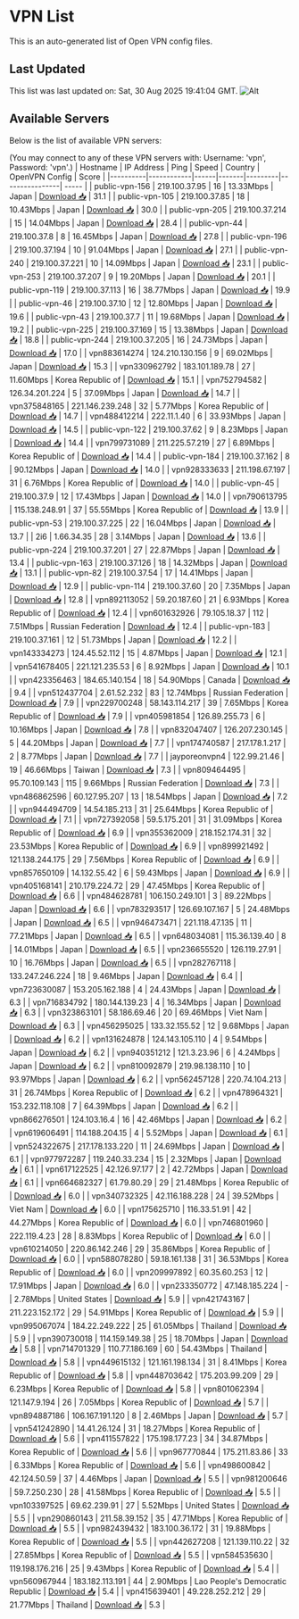 # VPN List

This is an auto-generated list of Open VPN config files.

## Last Updated

This list was last updated on: Sat, 30 Aug 2025 19:41:04 GMT.
![Alt](https://repobeats.axiom.co/api/embed/186b98318ef1479477931607c1ad7d823f12451f.svg "Repobeats analytics image")

## Available Servers

Below is the list of available VPN servers:

(You may connect to any of these VPN servers with: Username: 'vpn', Password: 'vpn'.)
| Hostname | IP Address | Ping | Speed | Country | OpenVPN Config | Score |
|----------|------------|------|-------|---------|----------------| ----- |
| public-vpn-156 | 219.100.37.95 | 16 | 13.33Mbps | Japan | [Download 📥](./configs/server_0_JP.ovpn) | 31.1 |
| public-vpn-105 | 219.100.37.85 | 18 | 10.43Mbps | Japan | [Download 📥](./configs/server_1_JP.ovpn) | 30.0 |
| public-vpn-205 | 219.100.37.214 | 15 | 14.04Mbps | Japan | [Download 📥](./configs/server_2_JP.ovpn) | 28.4 |
| public-vpn-44 | 219.100.37.8 | 8 | 16.45Mbps | Japan | [Download 📥](./configs/server_3_JP.ovpn) | 27.8 |
| public-vpn-196 | 219.100.37.194 | 10 | 91.04Mbps | Japan | [Download 📥](./configs/server_4_JP.ovpn) | 27.1 |
| public-vpn-240 | 219.100.37.221 | 10 | 14.09Mbps | Japan | [Download 📥](./configs/server_5_JP.ovpn) | 23.1 |
| public-vpn-253 | 219.100.37.207 | 9 | 19.20Mbps | Japan | [Download 📥](./configs/server_6_JP.ovpn) | 20.1 |
| public-vpn-119 | 219.100.37.113 | 16 | 38.77Mbps | Japan | [Download 📥](./configs/server_7_JP.ovpn) | 19.9 |
| public-vpn-46 | 219.100.37.10 | 12 | 12.80Mbps | Japan | [Download 📥](./configs/server_8_JP.ovpn) | 19.6 |
| public-vpn-43 | 219.100.37.7 | 11 | 19.68Mbps | Japan | [Download 📥](./configs/server_9_JP.ovpn) | 19.2 |
| public-vpn-225 | 219.100.37.169 | 15 | 13.38Mbps | Japan | [Download 📥](./configs/server_10_JP.ovpn) | 18.8 |
| public-vpn-244 | 219.100.37.205 | 16 | 24.73Mbps | Japan | [Download 📥](./configs/server_11_JP.ovpn) | 17.0 |
| vpn883614274 | 124.210.130.156 | 9 | 69.02Mbps | Japan | [Download 📥](./configs/server_12_JP.ovpn) | 15.3 |
| vpn330962792 | 183.101.189.78 | 27 | 11.60Mbps | Korea Republic of | [Download 📥](./configs/server_13_KR.ovpn) | 15.1 |
| vpn752794582 | 126.34.201.224 | 5 | 37.09Mbps | Japan | [Download 📥](./configs/server_14_JP.ovpn) | 14.7 |
| vpn375848165 | 221.146.239.248 | 32 | 5.77Mbps | Korea Republic of | [Download 📥](./configs/server_15_KR.ovpn) | 14.7 |
| vpn488412214 | 222.11.1.40 | 6 | 33.93Mbps | Japan | [Download 📥](./configs/server_16_JP.ovpn) | 14.5 |
| public-vpn-122 | 219.100.37.62 | 9 | 8.23Mbps | Japan | [Download 📥](./configs/server_17_JP.ovpn) | 14.4 |
| vpn799731089 | 211.225.57.219 | 27 | 6.89Mbps | Korea Republic of | [Download 📥](./configs/server_18_KR.ovpn) | 14.4 |
| public-vpn-184 | 219.100.37.162 | 8 | 90.12Mbps | Japan | [Download 📥](./configs/server_19_JP.ovpn) | 14.0 |
| vpn928333633 | 211.198.67.197 | 31 | 6.76Mbps | Korea Republic of | [Download 📥](./configs/server_20_KR.ovpn) | 14.0 |
| public-vpn-45 | 219.100.37.9 | 12 | 17.43Mbps | Japan | [Download 📥](./configs/server_21_JP.ovpn) | 14.0 |
| vpn790613795 | 115.138.248.91 | 37 | 55.55Mbps | Korea Republic of | [Download 📥](./configs/server_22_KR.ovpn) | 13.9 |
| public-vpn-53 | 219.100.37.225 | 22 | 16.04Mbps | Japan | [Download 📥](./configs/server_23_JP.ovpn) | 13.7 |
| 2i6 | 1.66.34.35 | 28 | 3.14Mbps | Japan | [Download 📥](./configs/server_24_JP.ovpn) | 13.6 |
| public-vpn-224 | 219.100.37.201 | 27 | 22.87Mbps | Japan | [Download 📥](./configs/server_25_JP.ovpn) | 13.4 |
| public-vpn-163 | 219.100.37.126 | 18 | 14.32Mbps | Japan | [Download 📥](./configs/server_26_JP.ovpn) | 13.1 |
| public-vpn-82 | 219.100.37.54 | 17 | 14.41Mbps | Japan | [Download 📥](./configs/server_27_JP.ovpn) | 12.9 |
| public-vpn-114 | 219.100.37.60 | 20 | 7.35Mbps | Japan | [Download 📥](./configs/server_28_JP.ovpn) | 12.8 |
| vpn892113052 | 59.20.187.60 | 21 | 6.93Mbps | Korea Republic of | [Download 📥](./configs/server_29_KR.ovpn) | 12.4 |
| vpn601632926 | 79.105.18.37 | 112 | 7.51Mbps | Russian Federation | [Download 📥](./configs/server_30_RU.ovpn) | 12.4 |
| public-vpn-183 | 219.100.37.161 | 12 | 51.73Mbps | Japan | [Download 📥](./configs/server_31_JP.ovpn) | 12.2 |
| vpn143334273 | 124.45.52.112 | 15 | 4.87Mbps | Japan | [Download 📥](./configs/server_32_JP.ovpn) | 12.1 |
| vpn541678405 | 221.121.235.53 | 6 | 8.92Mbps | Japan | [Download 📥](./configs/server_33_JP.ovpn) | 10.1 |
| vpn423356463 | 184.65.140.154 | 18 | 54.90Mbps | Canada | [Download 📥](./configs/server_34_CA.ovpn) | 9.4 |
| vpn512437704 | 2.61.52.232 | 83 | 12.74Mbps | Russian Federation | [Download 📥](./configs/server_35_RU.ovpn) | 7.9 |
| vpn229700248 | 58.143.114.217 | 39 | 7.65Mbps | Korea Republic of | [Download 📥](./configs/server_36_KR.ovpn) | 7.9 |
| vpn405981854 | 126.89.255.73 | 6 | 10.16Mbps | Japan | [Download 📥](./configs/server_37_JP.ovpn) | 7.8 |
| vpn832047407 | 126.207.230.145 | 5 | 44.20Mbps | Japan | [Download 📥](./configs/server_38_JP.ovpn) | 7.7 |
| vpn174740587 | 217.178.1.217 | 2 | 8.77Mbps | Japan | [Download 📥](./configs/server_39_JP.ovpn) | 7.7 |
| jayporeonvpn4 | 122.99.21.46 | 19 | 46.66Mbps | Taiwan | [Download 📥](./configs/server_40_TW.ovpn) | 7.3 |
| vpn809464495 | 95.70.109.143 | 115 | 9.66Mbps | Russian Federation | [Download 📥](./configs/server_41_RU.ovpn) | 7.3 |
| vpn486862596 | 60.127.95.207 | 13 | 18.54Mbps | Japan | [Download 📥](./configs/server_42_JP.ovpn) | 7.2 |
| vpn944494709 | 14.54.185.213 | 31 | 25.64Mbps | Korea Republic of | [Download 📥](./configs/server_43_KR.ovpn) | 7.1 |
| vpn727392058 | 59.5.175.201 | 31 | 31.09Mbps | Korea Republic of | [Download 📥](./configs/server_44_KR.ovpn) | 6.9 |
| vpn355362009 | 218.152.174.31 | 32 | 23.53Mbps | Korea Republic of | [Download 📥](./configs/server_45_KR.ovpn) | 6.9 |
| vpn899921492 | 121.138.244.175 | 29 | 7.56Mbps | Korea Republic of | [Download 📥](./configs/server_46_KR.ovpn) | 6.9 |
| vpn857650109 | 14.132.55.42 | 6 | 59.43Mbps | Japan | [Download 📥](./configs/server_47_JP.ovpn) | 6.9 |
| vpn405168141 | 210.179.224.72 | 29 | 47.45Mbps | Korea Republic of | [Download 📥](./configs/server_48_KR.ovpn) | 6.6 |
| vpn484628781 | 106.150.249.101 | 3 | 89.22Mbps | Japan | [Download 📥](./configs/server_49_JP.ovpn) | 6.6 |
| vpn783293517 | 126.69.107.167 | 5 | 24.48Mbps | Japan | [Download 📥](./configs/server_50_JP.ovpn) | 6.5 |
| vpn946473471 | 221.118.47.135 | 11 | 77.21Mbps | Japan | [Download 📥](./configs/server_51_JP.ovpn) | 6.5 |
| vpn648034081 | 115.36.139.40 | 8 | 14.01Mbps | Japan | [Download 📥](./configs/server_52_JP.ovpn) | 6.5 |
| vpn236655520 | 126.119.27.91 | 10 | 16.76Mbps | Japan | [Download 📥](./configs/server_53_JP.ovpn) | 6.5 |
| vpn282767118 | 133.247.246.224 | 18 | 9.46Mbps | Japan | [Download 📥](./configs/server_54_JP.ovpn) | 6.4 |
| vpn723630087 | 153.205.162.188 | 4 | 24.43Mbps | Japan | [Download 📥](./configs/server_55_JP.ovpn) | 6.3 |
| vpn716834792 | 180.144.139.23 | 4 | 16.34Mbps | Japan | [Download 📥](./configs/server_56_JP.ovpn) | 6.3 |
| vpn323863101 | 58.186.69.46 | 20 | 69.46Mbps | Viet Nam | [Download 📥](./configs/server_57_VN.ovpn) | 6.3 |
| vpn456295025 | 133.32.155.52 | 12 | 9.68Mbps | Japan | [Download 📥](./configs/server_58_JP.ovpn) | 6.2 |
| vpn131624878 | 124.143.105.110 | 4 | 9.54Mbps | Japan | [Download 📥](./configs/server_59_JP.ovpn) | 6.2 |
| vpn940351212 | 121.3.23.96 | 6 | 4.24Mbps | Japan | [Download 📥](./configs/server_60_JP.ovpn) | 6.2 |
| vpn810092879 | 219.98.138.110 | 10 | 93.97Mbps | Japan | [Download 📥](./configs/server_61_JP.ovpn) | 6.2 |
| vpn562457128 | 220.74.104.213 | 31 | 26.74Mbps | Korea Republic of | [Download 📥](./configs/server_62_KR.ovpn) | 6.2 |
| vpn478964321 | 153.232.118.108 | 7 | 64.39Mbps | Japan | [Download 📥](./configs/server_63_JP.ovpn) | 6.2 |
| vpn866276501 | 124.103.16.4 | 16 | 42.46Mbps | Japan | [Download 📥](./configs/server_64_JP.ovpn) | 6.2 |
| vpn619606491 | 114.188.204.15 | 4 | 5.52Mbps | Japan | [Download 📥](./configs/server_65_JP.ovpn) | 6.1 |
| vpn524322675 | 217.178.133.220 | 11 | 24.69Mbps | Japan | [Download 📥](./configs/server_66_JP.ovpn) | 6.1 |
| vpn977972287 | 119.240.33.234 | 15 | 2.32Mbps | Japan | [Download 📥](./configs/server_67_JP.ovpn) | 6.1 |
| vpn617122525 | 42.126.97.177 | 2 | 42.72Mbps | Japan | [Download 📥](./configs/server_68_JP.ovpn) | 6.1 |
| vpn664682327 | 61.79.80.29 | 29 | 21.48Mbps | Korea Republic of | [Download 📥](./configs/server_69_KR.ovpn) | 6.0 |
| vpn340732325 | 42.116.188.228 | 24 | 39.52Mbps | Viet Nam | [Download 📥](./configs/server_70_VN.ovpn) | 6.0 |
| vpn175625710 | 116.33.51.91 | 42 | 44.27Mbps | Korea Republic of | [Download 📥](./configs/server_71_KR.ovpn) | 6.0 |
| vpn746801960 | 222.119.4.23 | 28 | 8.83Mbps | Korea Republic of | [Download 📥](./configs/server_72_KR.ovpn) | 6.0 |
| vpn610214050 | 220.86.142.246 | 29 | 35.86Mbps | Korea Republic of | [Download 📥](./configs/server_73_KR.ovpn) | 6.0 |
| vpn588078280 | 59.18.161.138 | 31 | 36.53Mbps | Korea Republic of | [Download 📥](./configs/server_74_KR.ovpn) | 6.0 |
| vpn209997892 | 60.35.60.253 | 12 | 17.91Mbps | Japan | [Download 📥](./configs/server_75_JP.ovpn) | 6.0 |
| vpn233350772 | 47.148.185.224 | - | 2.78Mbps | United States | [Download 📥](./configs/server_76_US.ovpn) | 5.9 |
| vpn421743167 | 211.223.152.172 | 29 | 54.91Mbps | Korea Republic of | [Download 📥](./configs/server_77_KR.ovpn) | 5.9 |
| vpn995067074 | 184.22.249.222 | 25 | 61.05Mbps | Thailand | [Download 📥](./configs/server_78_TH.ovpn) | 5.9 |
| vpn390730018 | 114.159.149.38 | 25 | 18.70Mbps | Japan | [Download 📥](./configs/server_79_JP.ovpn) | 5.8 |
| vpn714701329 | 110.77.186.169 | 60 | 54.43Mbps | Thailand | [Download 📥](./configs/server_80_TH.ovpn) | 5.8 |
| vpn449615132 | 121.161.198.134 | 31 | 8.41Mbps | Korea Republic of | [Download 📥](./configs/server_81_KR.ovpn) | 5.8 |
| vpn448703642 | 175.203.99.209 | 29 | 6.23Mbps | Korea Republic of | [Download 📥](./configs/server_82_KR.ovpn) | 5.8 |
| vpn801062394 | 121.147.9.194 | 26 | 7.05Mbps | Korea Republic of | [Download 📥](./configs/server_83_KR.ovpn) | 5.7 |
| vpn894887186 | 106.167.191.120 | 8 | 2.46Mbps | Japan | [Download 📥](./configs/server_84_JP.ovpn) | 5.7 |
| vpn541242890 | 14.41.26.124 | 31 | 18.27Mbps | Korea Republic of | [Download 📥](./configs/server_85_KR.ovpn) | 5.6 |
| vpn411557822 | 175.198.177.23 | 34 | 34.87Mbps | Korea Republic of | [Download 📥](./configs/server_86_KR.ovpn) | 5.6 |
| vpn967770844 | 175.211.83.86 | 33 | 6.33Mbps | Korea Republic of | [Download 📥](./configs/server_87_KR.ovpn) | 5.6 |
| vpn498600842 | 42.124.50.59 | 37 | 4.46Mbps | Japan | [Download 📥](./configs/server_88_JP.ovpn) | 5.5 |
| vpn981200646 | 59.7.250.230 | 28 | 41.58Mbps | Korea Republic of | [Download 📥](./configs/server_89_KR.ovpn) | 5.5 |
| vpn103397525 | 69.62.239.91 | 27 | 5.52Mbps | United States | [Download 📥](./configs/server_90_US.ovpn) | 5.5 |
| vpn290860143 | 211.58.39.152 | 35 | 47.71Mbps | Korea Republic of | [Download 📥](./configs/server_91_KR.ovpn) | 5.5 |
| vpn982439432 | 183.100.36.172 | 31 | 19.88Mbps | Korea Republic of | [Download 📥](./configs/server_92_KR.ovpn) | 5.5 |
| vpn442627208 | 121.139.110.22 | 32 | 27.85Mbps | Korea Republic of | [Download 📥](./configs/server_93_KR.ovpn) | 5.5 |
| vpn584535630 | 119.198.176.216 | 25 | 9.43Mbps | Korea Republic of | [Download 📥](./configs/server_94_KR.ovpn) | 5.4 |
| vpn560967944 | 183.182.113.191 | 44 | 2.90Mbps | Lao People's Democratic Republic | [Download 📥](./configs/server_95_LA.ovpn) | 5.4 |
| vpn415639401 | 49.228.252.212 | 29 | 21.77Mbps | Thailand | [Download 📥](./configs/server_96_TH.ovpn) | 5.3 |
